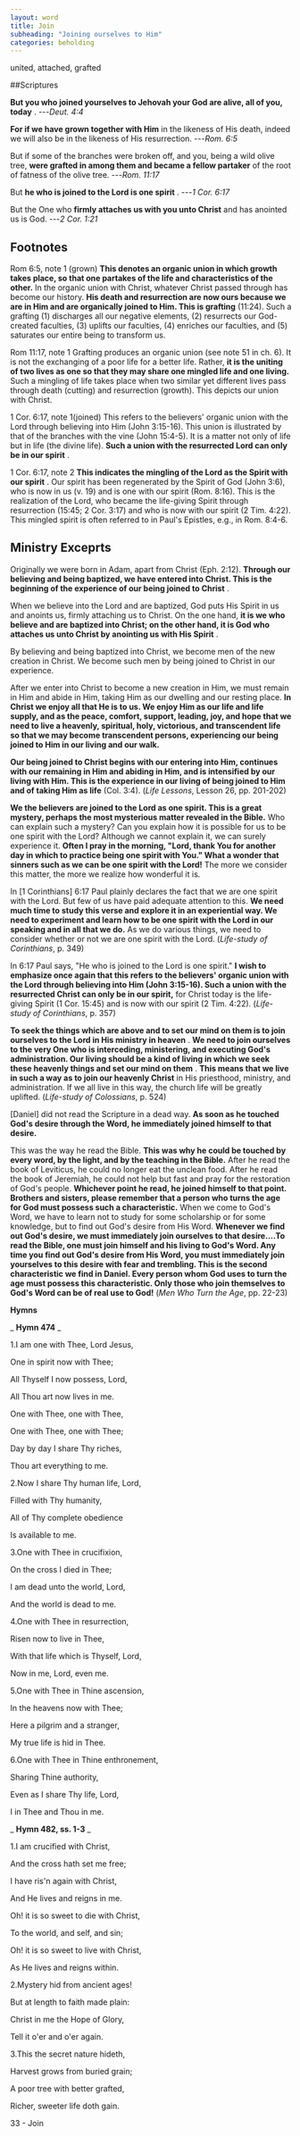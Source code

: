```yaml
---
layout: word
title: Join
subheading: "Joining ourselves to Him"
categories: beholding
---
```


united, attached, grafted

##Scriptures

**But you who joined yourselves to Jehovah your God are alive, all of you, today** .
---_Deut. 4:4_

**For if we have grown together with Him** in the likeness of His death, indeed we will also be in the likeness of His resurrection.
---_Rom. 6:5_

But if some of the branches were broken off, and you, being a wild olive tree, **were grafted in among them and became a fellow partaker** of the root of fatness of the olive tree.
---_Rom. 11:17_ 

But **he who is joined to the Lord is one spirit** .
---_1 Cor. 6:17_

But the One who **firmly attaches us with you unto Christ** and has anointed us is God.
---_2 Cor. 1:21_

## Footnotes

Rom 6:5, note 1 (grown) **This denotes an organic union in which growth takes place, so that one partakes of the life and characteristics of the other.** In the organic union with Christ, whatever Christ passed through has become our history. **His death and resurrection are now ours because we are in Him and are organically joined to Him. This is grafting** (11:24). Such a grafting (1) discharges all our negative elements, (2) resurrects our God-created faculties, (3) uplifts our faculties, (4) enriches our faculties, and (5) saturates our entire being to transform us.

Rom 11:17, note 1 Grafting produces an organic union (see note 51 in ch. 6). It is not the exchanging of a poor life for a better life. Rather, **it is the uniting of two lives as one so that they may share one mingled life and one living.** Such a mingling of life takes place when two similar yet different lives pass through death (cutting) and resurrection (growth). This depicts our union with Christ.

1 Cor. 6:17, note 1(joined) This refers to the believers' organic union with the Lord through believing into Him (John 3:15-16). This union is illustrated by that of the branches with the vine (John 15:4-5). It is a matter not only of life but in life (the divine life). **Such a union with the resurrected Lord can only be in our spirit** .

1 Cor. 6:17, note 2 **This indicates the mingling of the Lord as the Spirit with our spirit** . Our spirit has been regenerated by the Spirit of God (John 3:6), who is now in us (v. 19) and is one with our spirit (Rom. 8:16). This is the realization of the Lord, who became the life-giving Spirit through resurrection (15:45; 2 Cor. 3:17) and who is now with our spirit (2 Tim. 4:22). This mingled spirit is often referred to in Paul's Epistles, e.g., in Rom. 8:4-6.

## Ministry Exceprts

Originally we were born in Adam, apart from Christ (Eph. 2:12). **Through our believing and being baptized, we have entered into Christ. This is the beginning of the experience of our being joined to Christ** .

When we believe into the Lord and are baptized, God puts His Spirit in us and anoints us, firmly attaching us to Christ. On the one hand, **it is we who believe and are baptized into Christ; on the other hand, it is God who attaches us unto Christ by anointing us with His Spirit** .

By believing and being baptized into Christ, we become men of the new creation in Christ. We become such men by being joined to Christ in our experience.

After we enter into Christ to become a new creation in Him, we must remain in Him and abide in Him, taking Him as our dwelling and our resting place. **In Christ we enjoy all that He is to us. We enjoy Him as our life and life supply, and as the peace, comfort, support, leading, joy, and hope that we need to live a heavenly, spiritual, holy, victorious, and transcendent life so that we may become transcendent persons, experiencing our being joined to Him in our living and our walk.**

**Our being joined to Christ begins with our entering into Him, continues with our remaining in Him and abiding in Him, and is intensified by our living with Him. This is the experience in our living of being joined to Him and of taking Him as life** (Col. 3:4). (_Life Lessons_, Lesson 26, pp. 201-202)

**We the believers are joined to the Lord as one spirit. This is a great mystery, perhaps the most mysterious matter revealed in the Bible.** Who can explain such a mystery? Can you explain how it is possible for us to be one spirit with the Lord? Although we cannot explain it, we can surely experience it. **Often I pray in the morning, "Lord, thank You for another day in which to practice being one spirit with You." What a wonder that sinners such as we can be one spirit with the Lord!** The more we consider this matter, the more we realize how wonderful it is.

In [1 Corinthians] 6:17 Paul plainly declares the fact that we are one spirit with the Lord. But few of us have paid adequate attention to this. **We need much time to study this verse and explore it in an experiential way. We need to experiment and learn how to be one spirit with the Lord in our speaking and in all that we do.** As we do various things, we need to consider whether or not we are one spirit with the Lord. (_Life-study of Corinthians_, p. 349)

In 6:17 Paul says, "He who is joined to the Lord is one spirit." **I wish to emphasize once again that this refers to the believers' organic union with the Lord through believing into Him (John 3:15-16). Such a union with the resurrected Christ can only be in our spirit,** for Christ today is the life-giving Spirit (1 Cor. 15:45) and is now with our spirit (2 Tim. 4:22). (_Life-study of Corinthians_, p. 357)

**To seek the things which are above and to set our mind on them is to join ourselves to the Lord in His ministry in heaven** . **We need to join ourselves to the very One who is interceding, ministering, and executing God's administration. Our living should be a kind of living in which we seek these heavenly things and set our mind on them** . **This means that we live in such a way as to join our heavenly Christ** in His priesthood, ministry, and administration. If we all live in this way, the church life will be greatly uplifted. (_Life-study of Colossians_, p. 524)

[Daniel] did not read the Scripture in a dead way. **As soon as he touched God's desire through the Word, he immediately joined himself to that desire.**

This was the way he read the Bible. **This was why he could be touched by every word, by the light, and by the teaching in the Bible.** After he read the book of Leviticus, he could no longer eat the unclean food. After he read the book of Jeremiah, he could not help but fast and pray for the restoration of God's people. **Whichever point he read, he joined himself to that point. Brothers and sisters, please remember that a person who turns the age for God must possess such a characteristic.** When we come to God's Word, we have to learn not to study for some scholarship or for some knowledge, but to find out God's desire from His Word. **Whenever we find out God's desire, we must immediately join ourselves to that desire….To read the Bible, one must join himself and his living to God's Word. Any time you find out God's desire from His Word, you must immediately join yourselves to this desire with fear and trembling. This is the second characteristic we find in Daniel. Every person whom God uses to turn the age must possess this characteristic. Only those who join themselves to God's Word can be of real use to God!** (_Men Who Turn the Age_, pp. 22-23)

**Hymns**

_ **Hymn 474** _

1.I am one with Thee, Lord Jesus,

One in spirit now with Thee;

All Thyself I now possess, Lord,

All Thou art now lives in me.

One with Thee, one with Thee,

One with Thee, one with Thee;

Day by day I share Thy riches,

Thou art everything to me.

2.Now I share Thy human life, Lord,

Filled with Thy humanity,

All of Thy complete obedience

Is available to me.

3.One with Thee in crucifixion,

On the cross I died in Thee;

I am dead unto the world, Lord,

And the world is dead to me.

4.One with Thee in resurrection,

Risen now to live in Thee,

With that life which is Thyself, Lord,

Now in me, Lord, even me.

5.One with Thee in Thine ascension,

In the heavens now with Thee;

Here a pilgrim and a stranger,

My true life is hid in Thee.

6.One with Thee in Thine enthronement,

Sharing Thine authority,

Even as I share Thy life, Lord,

I in Thee and Thou in me.

_ **Hymn 482, ss. 1-3** _

1.I am crucified with Christ,

And the cross hath set me free;

I have ris'n again with Christ,

And He lives and reigns in me.

Oh! it is so sweet to die with Christ,

To the world, and self, and sin;

Oh! it is so sweet to live with Christ,

As He lives and reigns within.

2.Mystery hid from ancient ages!

But at length to faith made plain:

Christ in me the Hope of Glory,

Tell it o'er and o'er again.

3.This the secret nature hideth,

Harvest grows from buried grain;

A poor tree with better grafted,

Richer, sweeter life doth gain.

33 - Join
